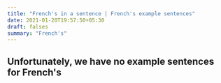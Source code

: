 ```yaml
---
title: "French's in a sentence | French's example sentences"
date: 2021-01-20T19:57:50+05:30
draft: falses
summary: "French's"
---
```

## Unfortunately, we have no example sentences for French's                 

